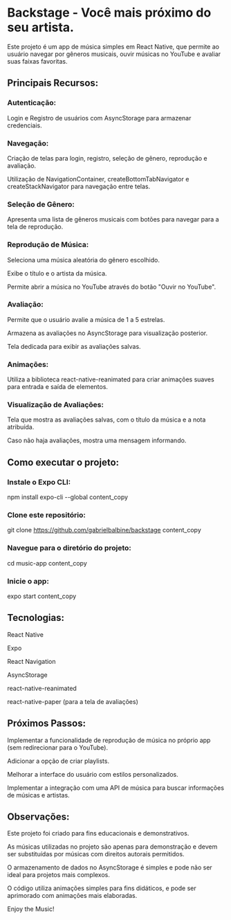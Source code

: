 # Backstage - Você mais próximo do seu artista.

Este projeto é um app de música simples em React Native, que permite ao usuário navegar por gêneros musicais, ouvir músicas no YouTube e avaliar suas faixas favoritas.

## Principais Recursos:

### Autenticação:

Login e Registro de usuários com AsyncStorage para armazenar credenciais.

### Navegação:

Criação de telas para login, registro, seleção de gênero, reprodução e avaliação.

Utilização de NavigationContainer, createBottomTabNavigator e createStackNavigator para navegação entre telas.

### Seleção de Gênero:

Apresenta uma lista de gêneros musicais com botões para navegar para a tela de reprodução.

### Reprodução de Música:

Seleciona uma música aleatória do gênero escolhido.

Exibe o título e o artista da música.

Permite abrir a música no YouTube através do botão "Ouvir no YouTube".

### Avaliação:

Permite que o usuário avalie a música de 1 a 5 estrelas.

Armazena as avaliações no AsyncStorage para visualização posterior.

Tela dedicada para exibir as avaliações salvas.

### Animações:

Utiliza a biblioteca react-native-reanimated para criar animações suaves para entrada e saída de elementos.

### Visualização de Avaliações:

Tela que mostra as avaliações salvas, com o título da música e a nota atribuída.

Caso não haja avaliações, mostra uma mensagem informando.

## Como executar o projeto:

### Instale o Expo CLI:

npm install expo-cli --global
content_copy

### Clone este repositório:

git clone https://github.com/gabrielbalbine/backstage
content_copy

### Navegue para o diretório do projeto:

cd music-app
content_copy

### Inicie o app:

expo start
content_copy

## Tecnologias:

React Native

Expo

React Navigation

AsyncStorage

react-native-reanimated

react-native-paper (para a tela de avaliações)

## Próximos Passos:

Implementar a funcionalidade de reprodução de música no próprio app (sem redirecionar para o YouTube).

Adicionar a opção de criar playlists.

Melhorar a interface do usuário com estilos personalizados.

Implementar a integração com uma API de música para buscar informações de músicas e artistas.

## Observações:

Este projeto foi criado para fins educacionais e demonstrativos.

As músicas utilizadas no projeto são apenas para demonstração e devem ser substituídas por músicas com direitos autorais permitidos.

O armazenamento de dados no AsyncStorage é simples e pode não ser ideal para projetos mais complexos.

O código utiliza animações simples para fins didáticos, e pode ser aprimorado com animações mais elaboradas.

Enjoy the Music!
